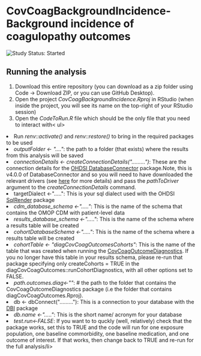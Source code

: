 CovCoagBackgroundIncidence- Background incidence of coagulopathy outcomes
========================================================================================================================================================

<img src="https://img.shields.io/badge/Study%20Status-Started-blue.svg" alt="Study Status: Started">

## Running the analysis
1) Download this entire repository (you can download as a zip folder using Code -> Download ZIP, or you can use GitHub Desktop). 
2) Open the project <i>CovCoagBackgroundIncidence.Rproj</i> in RStudio (when inside the project, you will see its name on the top-right of your RStudio session)
3) Open the <i>CodeToRun.R</i> file which should be the only file that you need to interact with< ul>
<li> Run <i>renv::activate()</i> and <i>renv::restore()</i> to bring in the required packages to be used</li> 
<li> <i>outputFolder <- "...."</i>: the path to a folder (that exists) where the results from this analysis will be saved</li> 
<li> <i>connectionDetails <- createConnectionDetails(".........")</i>: These are the connection details for the 
<a href="http://ohdsi.github.io/DatabaseConnector">OHDSI DatabaseConnector</a> package.Note, this is v4.0.0 of DatabaseConnector and so you will need to have downloaded the relevant drivers (see <a href="http://ohdsi.github.io/DatabaseConnector/articles/UsingDatabaseConnector.html">here</a> for more details) and pass the <i>pathToDriver</i> argument to the <i>createConnectionDetails</i> command.</li>
  <li>targetDialect <-".....": This is your sql dialect used with the OHDSI <a href="https://ohdsi.github.io/SqlRender/articles/UsingSqlRender.html">SqlRender</a> package</li> 
<li><i>cdm_database_schema <-"....."</i>: This is the name of the schema that contains the OMOP CDM with patient-level data </li> 
<li><i>results_database_schema <-"....."</i>: This is the name of the schema where a results table will be created </li> 
<li><i>cohortDatabaseSchema <-"....."</i>: This is the name of the schema where a results table will be created </li>
<li><i>cohortTable   <- "diagCovCoagOutcomesCohorts"</i>: This is the name of the table that was created when running the <a href="https://github.com/oxford-pharmacoepi/CovCoagOutcomeDiagnostics">CovCoagOutcomeDiagnostics</a>. If you no longer have this table in your results schema, please re-run that package specifying only createCohorts = TRUE in the diagCovCoagOutcomes::runCohortDiagnostics, with all other options set to FALSE. </li> 
<li><i> path.outcomes.diag<-""</i>: # the path to the folder that contains the CovCoagOutcomeDiagnostics package (i.e the folder that contains diagCovCoagOutcomes.Rproj). </li>  
<li>db <- dbConnect("........."): This is a connection to your database with the <a href="https://rdrr.io/cran/DBI/man/dbConnect.html">DBI</a> package</li>  
<li><i>db.name <-"....."</i>: This is the short name/ acronym for your database</li>  
<li><i>test.run<-FALSE</i>: If you want to to quckly (well, relatively) check that the package works, set this to TRUE and the code will run for one exposure population, one baseline commorbidity, one baseline medication, and one outcome of interest. If that works, then change back to TRUE and re-run for the full analysis/li>  
  
  
